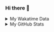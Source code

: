 ### Hi there 👋

<!--
**cdfmlr/cdfmlr** is a ✨ _special_ ✨ repository because its `README.md` (this file) appears on your GitHub profile.

Here are some ideas to get you started:

- 🔭 I’m currently working on ...
- 🌱 I’m currently learning ...
- 👯 I’m looking to collaborate on ...
- 🤔 I’m looking for help with ...
- 💬 Ask me about ...
- 📫 How to reach me: ...
- 😄 Pronouns: ...
- ⚡ Fun fact: ...
-->

<details>

<summary>My Wakatime Data</summary>

<!--START_SECTION:waka-->
![Lines of code](https://img.shields.io/badge/From%20Hello%20World%20I%27ve%20Written-7.0%20million%20lines%20of%20code-blue)

**🐱 My GitHub Data** 

> 📦 628.4 kB Used in GitHub's Storage 
 > 
> 🏆 438 Contributions in the Year 2023
 > 
> 🚫 Not Opted to Hire
 > 
> 📜 71 Public Repositories 
 > 
> 🔑 17 Private Repositories 
 > 
**I'm an Early 🐤** 

```text
🌞 Morning                1161 commits        ██████░░░░░░░░░░░░░░░░░░░   24.63 % 
🌆 Daytime                1965 commits        ██████████░░░░░░░░░░░░░░░   41.69 % 
🌃 Evening                1525 commits        ████████░░░░░░░░░░░░░░░░░   32.36 % 
🌙 Night                  62 commits          ░░░░░░░░░░░░░░░░░░░░░░░░░   01.32 % 
```
📅 **I'm Most Productive on Wednesday** 

```text
Monday                   571 commits         ███░░░░░░░░░░░░░░░░░░░░░░   12.12 % 
Tuesday                  772 commits         ████░░░░░░░░░░░░░░░░░░░░░   16.38 % 
Wednesday                801 commits         ████░░░░░░░░░░░░░░░░░░░░░   17.00 % 
Thursday                 638 commits         ███░░░░░░░░░░░░░░░░░░░░░░   13.54 % 
Friday                   701 commits         ████░░░░░░░░░░░░░░░░░░░░░   14.87 % 
Saturday                 653 commits         ███░░░░░░░░░░░░░░░░░░░░░░   13.86 % 
Sunday                   577 commits         ███░░░░░░░░░░░░░░░░░░░░░░   12.24 % 
```


**I Mostly Code in Go** 

```text
Go                       23 repos            ████████░░░░░░░░░░░░░░░░░   30.67 % 
Python                   17 repos            ██████░░░░░░░░░░░░░░░░░░░   22.67 % 
Vue                      5 repos             ██░░░░░░░░░░░░░░░░░░░░░░░   06.67 % 
HTML                     3 repos             █░░░░░░░░░░░░░░░░░░░░░░░░   04.00 % 
Lua                      1 repo              ░░░░░░░░░░░░░░░░░░░░░░░░░   01.33 % 
```




 Last Updated on 27/03/2023 01:23:07 UTC
<!--END_SECTION:waka-->

</details>

<details>
 
 <summary>My GitHub Stats</summary>

[![CDFMLR's github stats](https://github-readme-stats.vercel.app/api?username=cdfmlr&count_private=true&show_icons=true)](https://github.com/anuraghazra/github-readme-stats)

</details>
